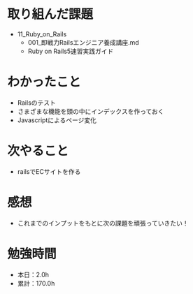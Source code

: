 # 取り組んだ課題
* 11_Ruby_on_Rails
  * 001_即戦力Railsエンジニア養成講座.md
  * Ruby on Rails5速習実践ガイド

# わかったこと
* Railsのテスト
* さまざまな機能を頭の中にインデックスを作っておく
* Javascriptによるページ変化

# 次やること
* railsでECサイトを作る

# 感想
* これまでのインプットをもとに次の課題を頑張っていきたい！

# 勉強時間
* 本日：2.0h
* 累計：170.0h
